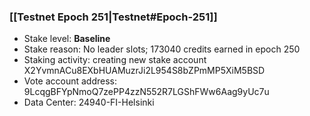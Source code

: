 ### [[Testnet Epoch 251|Testnet#Epoch-251]]
* Stake level: **Baseline**
* Stake reason: No leader slots; 173040 credits earned in epoch 250
* Staking activity: creating new stake account X2YvmnACu8EXbHUAMuzrJi2L954S8bZPmMP5XiM5BSD
* Vote account address: 9LcqgBFYpNmoQ7zePP4zzN552R7LGShFWw6Aag9yUc7u
* Data Center: 24940-FI-Helsinki